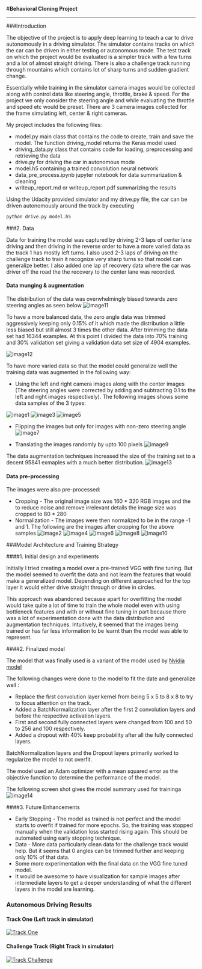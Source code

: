 #**Behavioral Cloning Project** 


[//]: # (Image References)

[image1]: ./images/center.png "Center Image"
[image2]: ./images/center_process.png "Center Processed Image"
[image3]: ./images/left.png "Left Image"
[image4]: ./images/left_process.png "Left Processed Image"
[image5]: ./images/right.png "Right Image"
[image6]: ./images/right_process.png "Right Processed Image"
[image7]: ./images/flipped.png "Flipped Image"
[image8]: ./images/flipped_process.png "Flipped Processed Image"
[image9]: ./images/translated.png "Translated Image"
[image10]: ./images/translated_process.png "Translsated Processed Image"
[image11]: ./images/data.png "Data Distribution"
[image12]: ./images/data_trim.png "Data Distribution After Trim"
[image13]: ./images/data_augmented.png "Data Distribution Augmented"
[image14]: ./images/model.png "Model"


---
###Introduction

The objective of the project is to apply deep learning to teach a car to drive autonomously in a driving simulator. 
The simulator contains tracks on which the car can be driven in either testing or autonomous mode. The test track on 
which the project would be evaluated is a simpler track with a few turns and a lot of almost straight driving. There is 
also a challenge track running through mountains which contains lot of sharp turns and sudden gradient change. 

Essentially while training in the simulator camera images would be collected along with control data like steering 
angle, throttle, brake & speed. For the project we only consider the steering angle and while evaluating the 
throttle and speed etc would be preset. There are 3 camera images collected for the frame simulating left, center & 
right cameras.  

My project includes the following files:
* model.py main class that contains the code to create, train and save the model. The function driving_model returns 
the Keras model used
* driving_data.py class that contains code for loading, preprocessing and retrieving the data
* drive.py for driving the car in autonomous mode
* model.h5 containing a trained convolution neural network
* data_pre_process.ipynb jupyter notebook for data summarization & cleaning
* writeup_report.md or writeup_report.pdf summarizing the results

Using the Udacity provided simulator and my drive.py file, the car can be driven autonomously around the track by executing 
```sh
python drive.py model.h5
```

###2. Data

Data for training the model was captured by driving 2-3 laps of center lane driving and then driving in the reverse 
order to have a more varied data as the track 1 has mostly left turns. I also used 2-3 laps of driving on the 
challenge track to train it recognize very sharp turns so that model can generalize better. I also added one lap of 
recovery data where the car was driver off the road the the recovery to the center lane was recorded.

#### Data munging & augmentation
The distribution of the data was overwhelmingly biased towards zero steering angles as seen below 
![image11]

To have a more balanced data, the zero angle data was trimmed aggressively keeping only 0.15% of it which 
made the distribution a little less biased but still almost 3 times the other data. After trimming the data set had 
16344 examples. At this point I divided the data into 70% training and 30% validation set giving a validation data 
set size of 4904 examples.

![image12]

To have more varied data so that the model could generalize well the training data was augmented in the 
following way:
* Using the left and right camera images along with the center images (The steering angles were corrected by adding 
and subtracting 0.1 to the left and right images respectively). The following images shows some data samples of the 3
 types:

![image1]
![image3]
![image5]

* Flipping the images but only for images with non-zero steering angle
![image7]

* Translating the images randomly by upto 100 pixels
![image9]

The data augmentation techniques increased the size of the training set to a decent 95841 exmaples with a much better 
distribution.
![image13]


#### Data pre-processing
The images were also pre-processed:
* Cropping - The original image size was 160 * 320 RGB images and the to reduce noise and remove irrelevant details 
the image size was cropped to 80 * 280
* Normalization - The images were then normalized to be in the range -1 and 1.
The following are the images after cropping for the above samples
![image2]
![image4]
![image6]
![image8]
![image10]


###Model Architecture and Training Strategy

####1. Initial design and experiments

Initially I tried creating a model over a pre-trained VGG with fine tuning. But the model seemed to overfit the data 
and not learn the features that would make a generalized model. Depending on different approached for the top layer 
it would either drive straight through or drive in circles. 

This approach was abandoned because apart for overfitting the model would take quite a lot of time to train the whole 
model even with using bottleneck features and with or without fine tuning in part because there was a lot of 
experimentation done with the data distribution and augmentation techniques. Intuitively, it seemed that the images 
being trained or has far less information to be learnt than the model was able to represent.
 
####2. Finalized model

The model that was finally used is a variant of the model used by 
[Nvidia model](http://images.nvidia.com/content/tegra/automotive/images/2016/solutions/pdf/end-to-end-dl-using-px.pdf)

The following changes were done to the model to fit the date and generalize well :
* Replace the first convolution layer kernel from being 5 x 5 to 8 x 8 to try to focus attention on the track.
* Added a BatchNormalization layer after the first 2 convolution layers and before the respective activation layers.
* First and second fully connected layers were changed from 100 and 50 to 256 and 100 respectively.
* Added a dropout with 40% keep probability after all the fully connected layers.

BatchNormalization layers and the Dropout layers primarily worked to regularize the model to not overfit.

The model used an Adam optimizer with a mean squared error as the objective function to determine the performance of 
the model.

The following screen shot gives the model summary used for traininga
![image14]

####3. Future Enhancements

* Early Stopping - The model as trained is not perfect and the model starts to overfit if trained for more epochs. So, 
the training was stopped manually when the validation loss started rising again. This should be automated using early
 stopping technique.
* Data - More data particularly clean data for the challenge track would help. But it seems that 0 angles can be 
trimmed further and keeping only 10% of that data.
* Some more experimentation with the final data on the VGG fine tuned model.
* It would be awesome to have visualization for sample images after intermediate layers to get a deeper understanding
 of what the different layers in the model are learning.
  
### Autonomous Driving Results

#### Track One (Left track in simulator)
[![Track One](https://img.youtube.com/vi/garNZVPOXJA/0.jpg)](https://www.youtube.com/watch?v=garNZVPOXJA)

#### Challenge Track (Right Track in simulator)
[![Track Challenge](https://img.youtube.com/vi/tOu-yae-sdU/0.jpg)](https://www.youtube.com/watch?v=tOu-yae-sdU)